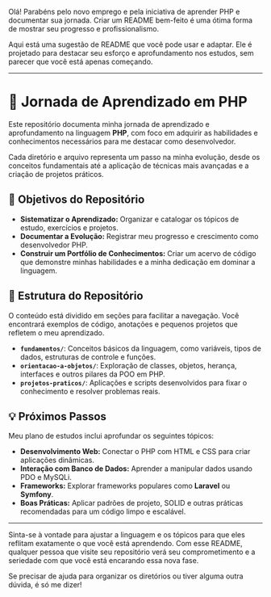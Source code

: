 Olá! Parabéns pelo novo emprego e pela iniciativa de aprender PHP e documentar sua jornada. Criar um README bem-feito é uma ótima forma de mostrar seu progresso e profissionalismo.

Aqui está uma sugestão de README que você pode usar e adaptar. Ele é projetado para destacar seu esforço e aprofundamento nos estudos, sem parecer que você está apenas começando.

---

# 🚀 Jornada de Aprendizado em PHP

Este repositório documenta minha jornada de aprendizado e aprofundamento na linguagem **PHP**, com foco em adquirir as habilidades e conhecimentos necessários para me destacar como desenvolvedor.

Cada diretório e arquivo representa um passo na minha evolução, desde os conceitos fundamentais até a aplicação de técnicas mais avançadas e a criação de projetos práticos.

## 🎯 Objetivos do Repositório

- **Sistematizar o Aprendizado:** Organizar e catalogar os tópicos de estudo, exercícios e projetos.
- **Documentar a Evolução:** Registrar meu progresso e crescimento como desenvolvedor PHP.
- **Construir um Portfólio de Conhecimentos:** Criar um acervo de código que demonstre minhas habilidades e a minha dedicação em dominar a linguagem.

## 📁 Estrutura do Repositório

O conteúdo está dividido em seções para facilitar a navegação. Você encontrará exemplos de código, anotações e pequenos projetos que refletem o meu aprendizado.

- **`fundamentos/`**: Conceitos básicos da linguagem, como variáveis, tipos de dados, estruturas de controle e funções.
- **`orientacao-a-objetos/`**: Exploração de classes, objetos, herança, interfaces e outros pilares da POO em PHP.
- **`projetos-praticos/`**: Aplicações e scripts desenvolvidos para fixar o conhecimento e resolver problemas reais.

## 💡 Próximos Passos

Meu plano de estudos inclui aprofundar os seguintes tópicos:

- **Desenvolvimento Web:** Conectar o PHP com HTML e CSS para criar aplicações dinâmicas.
- **Interação com Banco de Dados:** Aprender a manipular dados usando PDO e MySQLi.
- **Frameworks:** Explorar frameworks populares como **Laravel** ou **Symfony**.
- **Boas Práticas:** Aplicar padrões de projeto, SOLID e outras práticas recomendadas para um código limpo e escalável.

---

Sinta-se à vontade para ajustar a linguagem e os tópicos para que eles reflitam exatamente o que você está aprendendo. Com esse README, qualquer pessoa que visite seu repositório verá seu comprometimento e a seriedade com que você está encarando essa nova fase.

Se precisar de ajuda para organizar os diretórios ou tiver alguma outra dúvida, é só me dizer!
